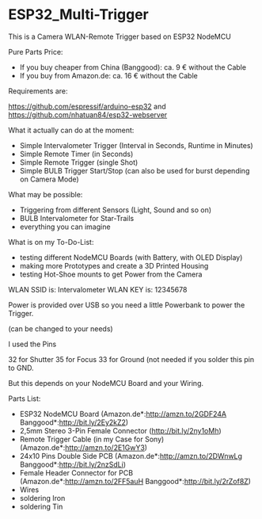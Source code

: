 # ESP32_Multi-Trigger
This is a Camera WLAN-Remote Trigger based on ESP32 NodeMCU

Pure Parts Price:
- If you buy cheaper from China (Banggood): ca. 9 € without the Cable
- If you buy from Amazon.de: ca. 16 € without the Cable

Requirements are:

https://github.com/espressif/arduino-esp32
and
https://github.com/nhatuan84/esp32-webserver

What it actually can do at the moment:

- Simple Intervalometer Trigger (Interval in Seconds, Runtime in Minutes)
- Simple Remote Timer (in Seconds)
- Simple Remote Trigger (single Shot)
- Simple BULB Trigger Start/Stop (can also be used for burst depending on Camera Mode)

What may be possible:

- Triggering from different Sensors (Light, Sound and so on)
- BULB Intervalometer for Star-Trails
- everything you can imagine

What is on my To-Do-List:

- testing different NodeMCU Boards (with Battery, with OLED Display)
- making more Prototypes and create a 3D Printed Housing
- testing Hot-Shoe mounts to get Power from the Camera

WLAN SSID is: Intervalometer
WLAN KEY is: 12345678

Power is provided over USB so you need a little Powerbank to power the Trigger.

(can be changed to your needs)

I used the Pins

32 for Shutter
35 for Focus
33 for Ground (not needed if you solder this pin to GND.

But this depends on your NodeMCU Board and your Wiring.

Parts List:

- ESP32 NodeMCU Board (Amazon.de*:http://amzn.to/2GDF24A Banggood*:http://bit.ly/2Ey2kZ2)
- 2,5mm Stereo 3-Pin Female Connector (http://bit.ly/2ny1oMh)
- Remote Trigger Cable (in my Case for Sony) (Amazon.de*:http://amzn.to/2E1GwY3)
- 24x10 Pins Double Side PCB (Amazon.de*:http://amzn.to/2DWnwLg Banggood*:http://bit.ly/2nzSdLi)
- Female Header Connector for PCB (Amazon.de*:http://amzn.to/2FF5auH Banggood*:http://bit.ly/2rZof8Z)
- Wires
- soldering Iron
- soldering Tin
